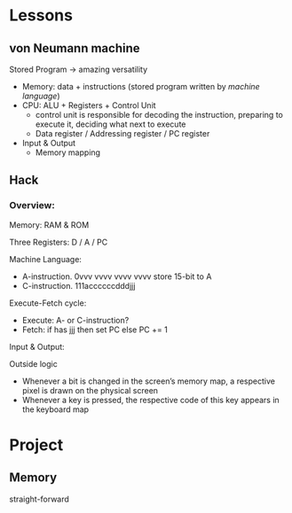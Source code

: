 # Lessons

## von Neumann machine
Stored Program -> amazing versatility

- Memory: data + instructions (stored program written by *machine language*)
- CPU: ALU + Registers + Control Unit
  - control unit is responsible for decoding the instruction, preparing to execute it, deciding what next to execute
  - Data register / Addressing register / PC register
- Input & Output
  - Memory mapping

## Hack

### Overview:

Memory: RAM & ROM

Three Registers: D / A / PC

Machine Language:
- A-instruction. 0vvv vvvv vvvv vvvv store 15-bit to A
- C-instruction. 111accccccdddjjj

Execute-Fetch cycle:

- Execute: A- or C-instruction?
- Fetch: if has jjj then set PC else PC += 1

Input & Output:

Outside logic
- Whenever a bit is changed in the screen’s memory map, a respective pixel is drawn on the physical screen
- Whenever a key is pressed, the respective code of this key appears in the keyboard map

# Project


## Memory
straight-forward
